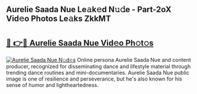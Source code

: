 ## Aurelie Saada Nue Le𝚊k𝚎d N𝚞𝚍e - Part-2oX Vid𝚎o Photos Le𝚊ks ZkkMT

# <h2><a href="http://fb3in7c.evod.top/?m=Aurelie+Saada+Nue">🔗 👉🔴 Aurelie Saada Nue Vid𝚎o Ph𝚘t𝚘s</a></h2>

[![Aurelie Saada Nue N𝚞d𝚎s](https://i.imgur.com/8V9OHl7.gif)](http://fb3in7c.evod.top/?m=Aurelie+Saada+Nue)
Online persona Aurelie Saada Nue and content producer, recognized for disseminating dance and lifestyle material through trending dance routines and mini-documentaries. Aurelie Saada Nue public image is one of resilience and perseverance, but he's also known for his sense of humor and lightheartedness. 
